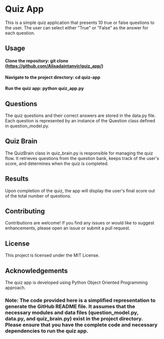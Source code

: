 # Quiz App
This is a simple quiz application that presents 10 true or false questions to the user. The user can select either "True" or "False" as the answer for each question.

## Usage
#### Clone the repository: git clone (https://github.com/Alisadaintanvir/quiz_app/)

#### Navigate to the project directory: cd quiz-app

#### Run the quiz app: python quiz_app.py

## Questions
The quiz questions and their correct answers are stored in the data.py file. Each question is represented by an instance of the Question class defined in question_model.py.

## Quiz Brain
The QuizBrain class in quiz_brain.py is responsible for managing the quiz flow. It retrieves questions from the question bank, keeps track of the user's score, and determines when the quiz is completed.

## Results
Upon completion of the quiz, the app will display the user's final score out of the total number of questions.

## Contributing
Contributions are welcome! If you find any issues or would like to suggest enhancements, please open an issue or submit a pull request.

## License
This project is licensed under the MIT License.

## Acknowledgements
The quiz app is developed using Python Object Oriented Programming approach.

### Note: The code provided here is a simplified representation to generate the GitHub README file. It assumes that the necessary modules and data files (question_model.py, data.py, and quiz_brain.py) exist in the project directory. Please ensure that you have the complete code and necessary dependencies to run the quiz app.
